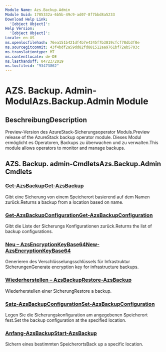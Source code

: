 ```yaml
---
Module Name: Azs.Backup.Admin
Module Guid: 1785332a-6b5b-49c9-ad07-8f7bbd8a5233
Download Help Link:
  '[object Object]': 
Help Version:
  '[object Object]': 
Locale: en-US
ms.openlocfilehash: 76ea151b421df4b7e4345f7b3819cfcf78db3f0e
ms.sourcegitcommit: 43f4bdf2a59dd82fd881512aa9761bf72eb5703c
ms.translationtype: MT
ms.contentlocale: de-DE
ms.lasthandoff: 04/23/2019
ms.locfileid: "93473862"
---
```

# <span data-ttu-id="8e119-101">AZS. Backup. Admin-Modul</span><span class="sxs-lookup"><span data-stu-id="8e119-101">Azs.Backup.Admin Module</span></span>
## <span data-ttu-id="8e119-102">Beschreibung</span><span class="sxs-lookup"><span data-stu-id="8e119-102">Description</span></span>
<span data-ttu-id="8e119-103">Preview-Version des AzureStack-Sicherungsoperator Moduls.</span><span class="sxs-lookup"><span data-stu-id="8e119-103">Preview release of the AzureStack backup operator module.</span></span>  <span data-ttu-id="8e119-104">Dieses Modul ermöglicht es Operatoren, Backups zu überwachen und zu verwalten.</span><span class="sxs-lookup"><span data-stu-id="8e119-104">This module allows operators to monitor and manage backups.</span></span>

## <span data-ttu-id="8e119-105">AZS. Backup. admin-Cmdlets</span><span class="sxs-lookup"><span data-stu-id="8e119-105">Azs.Backup.Admin Cmdlets</span></span>
### [<span data-ttu-id="8e119-106">Get-AzsBackup</span><span class="sxs-lookup"><span data-stu-id="8e119-106">Get-AzsBackup</span></span>](Get-AzsBackup.md)
<span data-ttu-id="8e119-107">Gibt eine Sicherung von einem Speicherort basierend auf dem Namen zurück.</span><span class="sxs-lookup"><span data-stu-id="8e119-107">Returns a backup from a location based on name.</span></span>

### [<span data-ttu-id="8e119-108">Get-AzsBackupConfiguration</span><span class="sxs-lookup"><span data-stu-id="8e119-108">Get-AzsBackupConfiguration</span></span>](Get-AzsBackupConfiguration.md)
<span data-ttu-id="8e119-109">Gibt die Liste der Sicherungs Konfigurationen zurück.</span><span class="sxs-lookup"><span data-stu-id="8e119-109">Returns the list of backup configurations.</span></span>

### [<span data-ttu-id="8e119-110">Neu – AzsEncryptionKeyBase64</span><span class="sxs-lookup"><span data-stu-id="8e119-110">New-AzsEncryptionKeyBase64</span></span>](New-AzsEncryptionKeyBase64.md)
<span data-ttu-id="8e119-111">Generieren des Verschlüsselungsschlüssels für Infrastruktur Sicherungen</span><span class="sxs-lookup"><span data-stu-id="8e119-111">Generate encryption key for infrastructure backups.</span></span>

### [<span data-ttu-id="8e119-112">Wiederherstellen – AzsBackup</span><span class="sxs-lookup"><span data-stu-id="8e119-112">Restore-AzsBackup</span></span>](Restore-AzsBackup.md)
<span data-ttu-id="8e119-113">Wiederherstellen einer Sicherung</span><span class="sxs-lookup"><span data-stu-id="8e119-113">Restore a backup.</span></span>

### [<span data-ttu-id="8e119-114">Satz-AzsBackupConfiguration</span><span class="sxs-lookup"><span data-stu-id="8e119-114">Set-AzsBackupConfiguration</span></span>](Set-AzsBackupConfiguration.md)
<span data-ttu-id="8e119-115">Legen Sie die Sicherungskonfiguration am angegebenen Speicherort fest.</span><span class="sxs-lookup"><span data-stu-id="8e119-115">Set the backup configuration at the specified location.</span></span>

### [<span data-ttu-id="8e119-116">Anfang-AzsBackup</span><span class="sxs-lookup"><span data-stu-id="8e119-116">Start-AzsBackup</span></span>](Start-AzsBackup.md)
<span data-ttu-id="8e119-117">Sichern eines bestimmten Speicherorts</span><span class="sxs-lookup"><span data-stu-id="8e119-117">Back up a specific location.</span></span>

